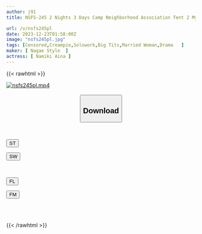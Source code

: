 ```yaml
---
author: j91
title: NSFS-245 2 Nights 3 Days Camp Neighborhood Association Tent 2 My Wife Creampied Many Times By Old Men Aina Namiki

url: /v/nsfs245pl
date: 2023-12-23T01:58:00Z
image: "nsfs245pl.jpg"
tags: [Censored,Creampie,Solowork,Big Tits,Married Woman,Drama	 ]
maker: [ Nagae Style  ]
actress: [ Namiki Aina ]
---
```



{{< rawhtml >}}

<div class="video" data-videoid="MkqwymJYgaI0Kl">
    <a href="javascript:;">
        <img src="/v/nsfs245pl/nsfs245pl.jpg" width="WIDTH" height="HEIGHT" alt="nsfs245pl.mp4" loading="lazy">
    </a>
</div>

<script type="text/javascript" src="https://j91.asia/asset/on-demand-st.js"></script>

<br>
  <link rel="stylesheet" href="https://j91.asia/asset/bs5.css">
  
  <center>
  <button class="btn btn-primary" type="button" data-bs-toggle="collapse" data-bs-target=".multi-collapse" aria-expanded="false" aria-controls="multiCollapseExample1 multiCollapseExample2"><h2>Download</h2></button></center>
</p>
<div class="row">
  <div class="col">
    <div class="collapse multi-collapse" id="multiCollapseExample1">
      <div class="card card-body">
	      	      <br>
<div class="buttons">  
<p><a href="https://streamtape.to/v/MkqwymJYgaI0Kl" target="_blank"><button class="btn-hover color-3"><i class="fa fa-download"></i> ST</button></a></p>
<p><a href="https://flaswish.com/09zg4c374bu2" target="_blank"><button class="btn-hover color-2"><i class="fa fa-download"></i> SW</button></a></p></div>
    </div>
  </div>
</div>
  <div class="col">
    <div class="collapse multi-collapse" id="multiCollapseExample2">
      <div class="card card-body">
	      <br>
<div class="buttons">
<p><a href="javascript:;" target="_blank"><button class="btn-hover color-9"><i class="fa fa-download"></i> FL</button></a></p>
<p><a href="javascript:;" target="_blank"><button class="btn-hover color-8"><i class="fa fa-download"></i> FM</button></a></p></div>
<br><br>
      </div>
    </div>
  </div>
</div>

{{< /rawhtml >}}